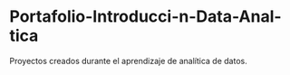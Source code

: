 # Portafolio-Introducci-n-Data-Anal-tica
Proyectos creados durante el aprendizaje de analítica de datos.
